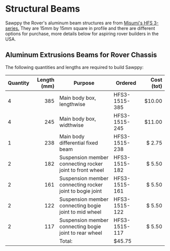 # Structural Beams

Sawppy the Rover's aluminum beam structures are from [Misumi's HFS 3-series.](https://us.misumi-ec.com/vona2/detail/110300465870/)
They are 15mm by 15mm square in profile and there are different options for purchase, more details below for aspiring
rover builders in the USA.

## Aluminum Extrusions Beams for Rover Chassis

The following quantities and lengths are required to build Sawppy:

Quantity | Length (mm) | Purpose | Ordered | Cost (tot)
--- | ---: | --- | --- | ---:
4 | 385 | Main body box, lengthwise | HFS3-1515-385 | $10.00
4 | 245 | Main body box, widthwise | HFS3-1515-245 | $11.00
1 | 238 | Main body differential fixed beam | HFS3-1515-238 | $ 2.75
2 | 182 | Suspension member connecting rocker joint to front wheel | HFS3-1515-182 | $ 5.50
2 | 161 | Suspension member connecting rocker joint to bogie joint | HFS3-1515-161 | $ 5.50
2 | 122 | Suspension member connecting bogie joint to mid wheel | HFS3-1515-122 | $ 5.50
2 | 117 | Suspension member connecting bogie joint to rear wheel | HFS3-1515-117 | $ 5.50
 | | | Total: | $45.75
 
